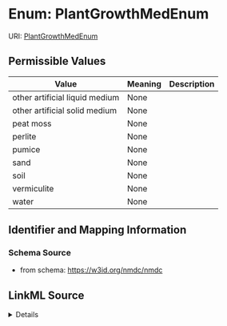 # Enum: PlantGrowthMedEnum



URI: [PlantGrowthMedEnum](PlantGrowthMedEnum.md)

## Permissible Values

| Value | Meaning | Description |
| --- | --- | --- |
| other artificial liquid medium | None |  |
| other artificial solid medium | None |  |
| peat moss | None |  |
| perlite | None |  |
| pumice | None |  |
| sand | None |  |
| soil | None |  |
| vermiculite | None |  |
| water | None |  |









## Identifier and Mapping Information







### Schema Source


* from schema: https://w3id.org/nmdc/nmdc




## LinkML Source

<details>
```yaml
name: plant_growth_med_enum
from_schema: https://w3id.org/nmdc/nmdc
rank: 1000
permissible_values:
  other artificial liquid medium:
    text: other artificial liquid medium
  other artificial solid medium:
    text: other artificial solid medium
  peat moss:
    text: peat moss
  perlite:
    text: perlite
  pumice:
    text: pumice
  sand:
    text: sand
  soil:
    text: soil
  vermiculite:
    text: vermiculite
  water:
    text: water

```
</details>